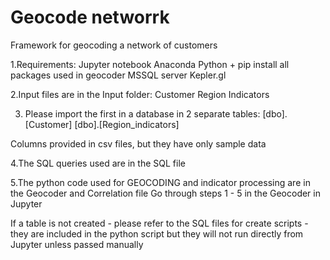 # Geocode networrk
 Framework for geocoding a network of customers

1.Requirements:
Jupyter notebook
Anaconda
Python + pip install all packages used in geocoder
MSSQL server
Kepler.gl

2.Input files are in the Input folder:
Customer
Region Indicators

3. Please import the first in a database in 2 separate tables:
[dbo].[Customer]
[dbo].[Region_indicators]

Columns provided in csv files, but they have only sample data

4.The SQL queries used are in the SQL file

5.The python code used for GEOCODING and indicator processing are in the Geocoder and Correlation file
Go through steps 1 - 5 in the Geocoder in Jupyter 

If a table is not created - please refer to the SQL files for create scripts - they are included in the python script but they will not run directly from Jupyter unless passed manually
